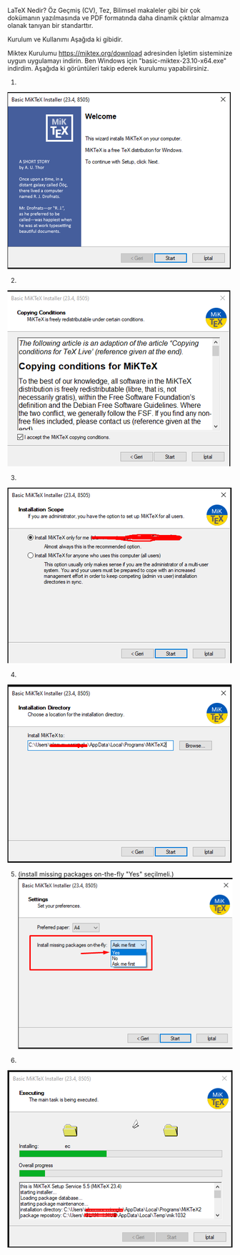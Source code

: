LaTeX Nedir?
Öz Geçmiş (CV), Tez, Bilimsel makaleler gibi bir çok dokümanın yazılmasında ve PDF formatında daha dinamik çıktılar almamıza olanak tanıyan bir standarttır.

Kurulum ve Kullanımı Aşağıda ki gibidir.

Miktex Kurulumu
https://miktex.org/download adresinden İşletim sisteminize uygun uygulamayı indirin.
Ben Windows için "basic-miktex-23.10-x64.exe" indirdim.
Aşağıda ki görüntüleri takip ederek kurulumu yapabilirsiniz.

1.
![1](src/installationSteps/1.png)

2.
![2](src/installationSteps/2.png)

3.
![3](src/installationSteps/3.png)

4.
![4](src/installationSteps/4.png)

5. (install missing packages on-the-fly "Yes" seçilmeli.)
![5](src/installationSteps/5.png)

6.
![6](src/installationSteps/6.png)
